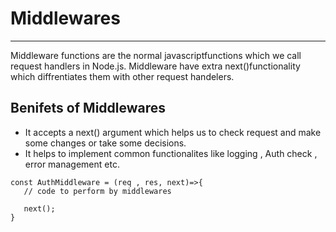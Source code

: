 # Middlewares
---
Middleware functions are the normal  javascriptfunctions which we call request handlers in Node.js.
Middleware have  extra next()functionality which diffrentiates them with other request handelers.

## Benifets of Middlewares

- It accepts a next() argument which helps us to check request and make some changes or take some decisions. 
- It helps to implement common functionalites like logging , Auth check , error management etc.



```
const AuthMiddleware = (req , res, next)=>{
   // code to perform by middlewares

   next();
}
```
